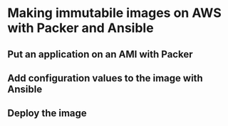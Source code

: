 # Making immutabile images on AWS with Packer and Ansible

## Put an application on an AMI with Packer


## Add configuration values to the image with Ansible


## Deploy the image
